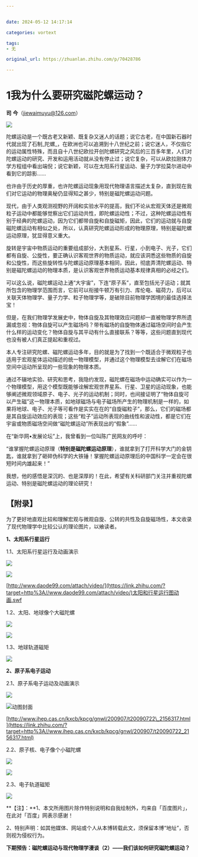 ```yaml
---


date: 2024-05-12 14:17:14

categories: vortext

tags: 
- 无

original_url: https://zhuanlan.zhihu.com/p/70428786

---
```



# 1我为什么要研究磁陀螺运动？


**司** **今**（jiewaimuyu@126.com）

  
![](assets/va01-1.webp)

陀螺运动是一个既古老又新颖、既复杂又迷人的话题；说它古老，在中国新石器时代就出现了石制_陀螺_，在欧洲也可以追溯到十八世纪之前；说它迷人，不仅指它的运动属性特殊，而且自十八世纪欧拉开创陀螺研究之风后的三百多年里，人们对陀螺运动的研究、开发和运用活动就从没有停止过；说它复杂，可以从欧拉刚体力学方程组中看出端倪；说它新颖，可以在太阳系行星运动、量子力学拉莫尔进动中看到它的踪影……

也许由于历史的厚重，也许陀螺运动现象用现代物理语言描述太复杂，直到现在我们对它运动的物理奥秘仍显得知之甚少，特别是磁陀螺运动问题。

现代，由于人类观测视野的开阔和实验水平的提高，我们不论从宏观天体还是微观粒子运动中都能够觉察出它们运动共性，即陀螺运动性；不过，这种陀螺运动性有别于经典的陀螺运动，因为它们都带自旋和自旋磁矩，因此，它们的运动就与自旋磁陀螺运动有相似之处，所以，认真研究陀螺运动形成的物理原理，特别是磁陀螺运动原理，犹显得意义重大。

旋转是宇宙中物质运动的重要组成部分，大到星系、行星，小到电子、光子，它们都有自旋、公旋性，要正确认识客观世界的物质运动，就应该洞悉这些物质的自旋和公旋性，而这些旋转性与陀螺运动原理基本相同，因此，彻底弄清陀螺运动、特别是磁陀螺运动的物理本质，是认识客观世界物质运动基本规律真相的必经之们。

可以这么说，磁陀螺运动上通“大宇宙”，下连“原子系”，直至包括光子运动；就其所包含的物理学范围而言，它前可以衔接牛顿万有引力、库伦电、磁荷力，后可以关联天体物理学、量子力学、粒子物理学等，是破除目前物理学困境的最佳选择法宝！

但是，在我们物理学发展史中，物体自旋及其物理效应问题却一直被物理学界所遗漏或忽视：物体自旋可以产生磁场吗？带有磁场的自旋物体通过磁场空间时会产生什么样的运动变化？物体自旋与其平动有什么直接联系？等等，这些问题直到现代也没有被人们真正提起和重视过。

本人专注研究陀螺、磁陀螺运动多年，目的就是为了找到一个既适合于微观粒子也适用于宏观星体运动描述的统一物理模型，并通过这个物理模型去诠解它们在磁场空间中运动所呈现的一些现象的物理本质。

通过不辍地实验、研究和思考，我隐约发现，磁陀螺在磁场中运动确实可以作为一个物理模型，用这个模型既能够诠解宏观世界星系、行星、卫星的运动现象，也能够阐述微观领域原子、电子、光子的运动机制；同时，也间接证明了“物体自旋可以产生磁”这一物理本质，如地球磁场与电子磁场所产生的物理机制是一样的，如果将地球、电子、光子等可看作是实实在在的“自旋磁粒子”，那么，它们的磁场都是其自旋运动效应的表现；这些“粒子”运动所表现的曲线性和波动性，都是它们在宇宙或物质磁场空间做“磁陀螺运动”所表现出的“假象”……

在“新华网•发展论坛”上，我曾看到一位叫陈广民网友的呼吁：

“谁掌握陀螺运动原理（**特别是磁陀螺运动原理**），谁就拿到了打开科学大门的金钥匙，谁就拿到了砸碎伪科学的大铁锤！掌握陀螺运动原理后的中国科学一定会在很短时间内雄起来！”

我想，他的感悟是深沉的、也是深厚的！在此，希望有关科研部门关注并重视陀螺运动、特别是磁陀螺运动的理论研究！

## 【附录】

 
为了更好地直观比较和理解宏观与微观自旋、公转的共性及自旋磁场性，本文收录了现代物理学中比较公认的理论图片，以飨读者。

**1、太阳系行星运行**

1.1、太阳系行星运行及动画演示

  

![](assets/1715494634-f5fb86c65e9756cdf60542a1972cbc69.webp)

  

  

![](assets/1715494634-2443a01583ba02f4b045f25b21168af7.webp)

  

[http://www.daode99.com/attach/video/](https://link.zhihu.com/?target=http%3A//www.daode99.com/attach/video/)太阳和行星运行图动画.swf

1.2、太阳、地球像个大磁陀螺

  

![](assets/1715494634-d1c8a02c6aaad1fa2764aa29a4a35ead.webp)

  

  

![](assets/1715494634-08c147bcbca6f5ec500b363bdc6cb9ef.webp)

  

1.3、地球轨道磁矩

  

![](assets/1715494634-bd827c2c6e937ed711e069c728cd97e2.webp)

  

**2、原子系电子运动**

2.1、原子系电子运动及动画演示

  

![](assets/1715494634-2cf9825c2568951b22660e719033d865.webp)

  

  

![动图封面](assets/1715494634-72227147d98757e3b4fddcaab1660d65.jpg)

  

[http://www.ihep.cas.cn/kxcb/kpcg/gnwl/200907/t20090722\_2156317.html](https://link.zhihu.com/?target=http%3A//www.ihep.cas.cn/kxcb/kpcg/gnwl/200907/t20090722_2156317.html)

2.2、原子核、电子像个小磁陀螺

  

![](assets/1715494634-db101c3223a808f6f002274260303a1e.webp)

  

  

![](assets/1715494634-e1ebbc6624c3736b3c4be390c75f8a70.webp)

  

2.3、电子轨道磁矩

  

![](assets/1715494634-e268298c8cd37543fd652e5c8395d041.webp)


**【注】：**1、本文所用图片除作特别说明和自我绘制外，均来自「百度图片」，在此对「百度」网表示感谢！

2、特别声明：如其他媒体、网站或个人从本博转载此文，须保留本博“地址”，否则视为侵权行为。

**下期预告：磁陀螺运动与现代物理学漫谈（2）——我们该如何研究磁陀螺运动？**